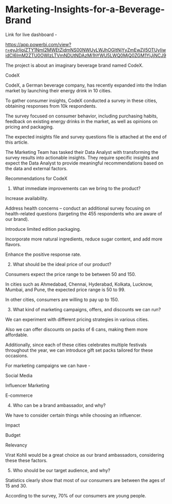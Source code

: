 # Marketing-Insights-for-a-Beverage-Brand
Link for live dashboard - 

https://app.powerbi.com/view?r=eyJrIjoiZTY1NmI2MWEtZjdmNS00NWUyLWJhOGItNjYyZmEwZjI5OTUyIiwidCI6ImM2ZTU0OWIzLTVmNDUtNDAzMi1hYWU5LWQ0MjQ0ZGM1YjJjNCJ9

The project is about an imaginary beverage brand named CodeX.

CodeX

CodeX, a German beverage company, has recently expanded into the Indian market by launching their energy drink in 10 cities.

To gather consumer insights, CodeX conducted a survey in these cities, obtaining responses from 10k respondents.

The survey focused on consumer behavior, including purchasing habits, feedback on existing energy drinks in the market, as well as opinions on pricing and packaging.

The expected insights file and survey questions file is attached at the end of this article.

The Marketing Team has tasked their Data Analyst with transforming the survey results into actionable insights. 
They require specific insights and expect the Data Analyst to provide meaningful recommendations based on the data and external factors.

Recommendations for CodeX

1. What immediate improvements can we bring to the product?

Increase availability.

Address health concerns – conduct an additional survey focusing on health-related questions (targeting the 455 respondents who are aware of our brand).

Introduce limited edition packaging.

Incorporate more natural ingredients, reduce sugar content, and add more flavors.

Enhance the positive response rate.

2. What should be the ideal price of our product? 

Consumers expect the price range to be between 50 and 150.

In cities such as Ahmedabad, Chennai, Hyderabad, Kolkata, Lucknow, Mumbai, and Pune, the expected price range is 50 to 99.

In other cities, consumers are willing to pay up to 150.

3. What kind of marketing campaigns, offers, and discounts we can run?

We can experiment with different pricing strategies in various cities. 

Also we can offer discounts on packs of 6 cans, making them more affordable.

Additionally, since each of these cities celebrates multiple festivals throughout the year, we can introduce gift set packs tailored for these occasions.

For marketing campaigns we can have -

Social Media

Influencer Marketing

E-commerce

4. Who can be a brand ambassador, and why? 

We have to consider certain things while choosing an influencer.

Impact

Budget

Relevancy

Virat Kohli would be a great choice as our brand ambassadors, considering these these factors.

5. Who should be our target audience, and why?

Statistics clearly show that most of our consumers are between the ages of 15 and 30.

According to the survey, 70% of our consumers are young people.
